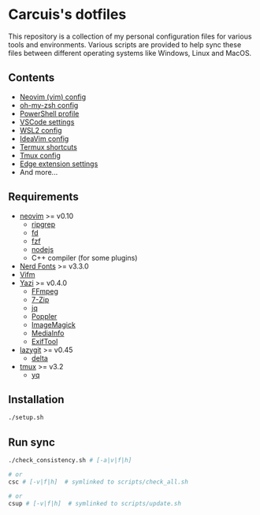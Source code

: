 # Carcuis's dotfiles

This repository is a collection of my personal configuration files for various tools and environments.
Various scripts are provided to help sync these files between different operating systems like Windows, Linux and MacOS.

## Contents

* [Neovim (vim) config](./.vimrc)
* [oh-my-zsh config](./.zshrc)
* [PowerShell profile](./windows/powershell/Microsoft.PowerShell_profile.ps1)
* [VSCode settings](./vscode/)
* [WSL2 config](./windows/wsl/)
* [IdeaVim config](./dot_files/.ideavimrc)
* [Termux shortcuts](./android/.shortcuts)
* [Tmux config](./.config/tmux/tmux.conf)
* [Edge extension settings](./web/)
* And more...

## Requirements

* [neovim](https://neovim.io/) >= v0.10
  * [ripgrep](https://github.com/BurntSushi/ripgrep)
  * [fd](https://github.com/sharkdp/fd)
  * [fzf](https://github.com/junegunn/fzf)
  * [nodejs](https://nodejs.org/)
  * C++ compiler (for some plugins)
* [Nerd Fonts](https://github.com/ryanoasis/nerd-fonts/releases) >= v3.3.0
* [Vifm](https://vifm.info/)
* [Yazi](https://yazi-rs.github.io/docs/installation) >= v0.4.0
  * [FFmpeg](https://www.ffmpeg.org/)
  * [7-Zip](https://www.7-zip.org/)
  * [jq](https://jqlang.github.io/jq/)
  * [Poppler](https://poppler.freedesktop.org/)
  * [ImageMagick](https://imagemagick.org/)
  * [MediaInfo](https://github.com/MediaArea/MediaInfo)
  * [ExifTool](https://exiftool.org/)
* [lazygit](https://github.com/jesseduffield/lazygit) >= v0.45
  * [delta](https://github.com/dandavison/delta)
* [tmux](https://github.com/tmux/tmux/wiki) >= v3.2
  * [yq](https://github.com/mikefarah/yq)

## Installation

```bash
./setup.sh
```

## Run sync

```bash
./check_consistency.sh # [-a|v|f|h]

# or
csc # [-v|f|h]  # symlinked to scripts/check_all.sh

# or
csup # [-v|f|h]  # symlinked to scripts/update.sh
```
